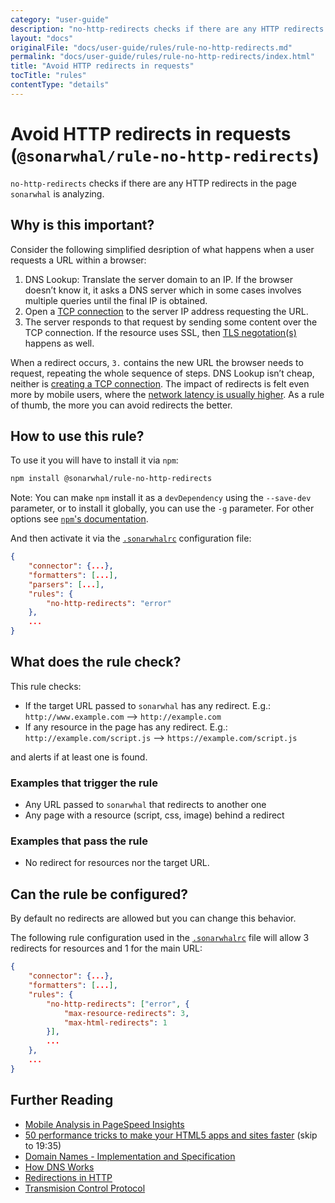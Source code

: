 ```yaml
---
category: "user-guide"
description: "no-http-redirects checks if there are any HTTP redirects in the pagesonarwhal is analyzing."
layout: "docs"
originalFile: "docs/user-guide/rules/rule-no-http-redirects.md"
permalink: "docs/user-guide/rules/rule-no-http-redirects/index.html"
title: "Avoid HTTP redirects in requests"
tocTitle: "rules"
contentType: "details"
---
```

# Avoid HTTP redirects in requests (`@sonarwhal/rule-no-http-redirects`)

`no-http-redirects` checks if there are any HTTP redirects in the page
`sonarwhal` is analyzing.

## Why is this important?

Consider the following simplified desription of what happens when a
user requests a URL within a browser:

1. DNS Lookup: Translate the server domain to an IP. If the browser
   doesn’t know it, it asks a DNS server which in some cases involves
   multiple queries until the final IP is obtained.
1. Open a [TCP connection][wikipedia-tcp-establishment] to the server
   IP address requesting the URL.
1. The server responds to that request by sending some content over
   the TCP connection.
   If the resource uses SSL, then [TLS negotation(s)][wikipedia-tls-handshake]
   happens as well.

When a redirect occurs, `3.` contains the new URL the browser needs to
request, repeating the whole sequence of steps. DNS Lookup isn’t cheap,
neither is [creating a TCP connection][tcp-connection-diagram]. The
impact of redirects is felt even more by mobile users, where the [network
latency is usually higher][pagespeed-insights].
As a rule of thumb, the more you can avoid redirects the better.

## How to use this rule?

To use it you will have to install it via `npm`:

```bash
npm install @sonarwhal/rule-no-http-redirects
```

Note: You can make `npm` install it as a `devDependency` using the `--save-dev`
parameter, or to install it globally, you can use the `-g` parameter. For
other options see
[`npm`'s documentation](https://docs.npmjs.com/cli/install).

And then activate it via the [`.sonarwhalrc`][sonarwhalrc]
configuration file:

```json
{
    "connector": {...},
    "formatters": [...],
    "parsers": [...],
    "rules": {
        "no-http-redirects": "error"
    },
    ...
}
```

## What does the rule check?

This rule checks:

* If the target URL passed to `sonarwhal` has any redirect. E.g.:
  `http://www.example.com` --> `http://example.com`
* If any resource in the page has any redirect. E.g.:
  `http://example.com/script.js` --> `https://example.com/script.js`

and alerts if at least one is found.

### Examples that **trigger** the rule

* Any URL passed to `sonarwhal` that redirects to another one
* Any page with a resource (script, css, image) behind a redirect

### Examples that **pass** the rule

* No redirect for resources nor the target URL.

## Can the rule be configured?

By default no redirects are allowed but you can change this behavior.

The following rule configuration used in the [`.sonarwhalrc`][sonarwhalrc]
file will allow 3 redirects for resources and 1 for the main URL:

```json
{
    "connector": {...},
    "formatters": [...],
    "rules": {
        "no-http-redirects": ["error", {
            "max-resource-redirects": 3,
            "max-html-redirects": 1
        }],
        ...
    },
    ...
}
```

## Further Reading

* [Mobile Analysis in PageSpeed Insights][pagespeed-insights]
* [50 performance tricks to make your HTML5 apps and sites faster][50-tricks]
  (skip to 19:35)
* [Domain Names - Implementation and Specification][rfc1035]
* [How DNS Works][how-dns-works]
* [Redirections in HTTP][MDN-Redirections]
* [Transmision Control Protocol][wikipedia-tcp]

<!-- Link labels: -->

[50-tricks]: https://channel9.msdn.com/events/Build/2012/3-132#time=19m35s
[how-dns-works]: https://www.verisign.com/en_US/website-presence/online/how-dns-works/index.xhtml
[MDN-Redirections]: https://developer.mozilla.org/en-US/docs/Web/HTTP/Redirections
[pagespeed-insights]: https://developers.google.com/speed/docs/insights/mobile#adapting-to-high-latency-mobile-networks
[rfc1035]: https://tools.ietf.org/html/rfc1035
[sonarwhalrc]: https://sonarwhal.com/docs/user-guide/further-configuration/sonarwhalrc-formats/
[tcp-connection-diagram]: https://www.eventhelix.com/RealtimeMantra/Networking/tcp/#.WgOQBkxFy2c
[wikipedia-tcp-establishment]: https://en.wikipedia.org/wiki/Transmission_Control_Protocol#Connection_establishment
[wikipedia-tcp]: https://en.wikipedia.org/wiki/Transmission_Control_Protocol
[wikipedia-tls-handshake]: https://en.wikipedia.org/wiki/Transport_Layer_Security#TLS_handshake
